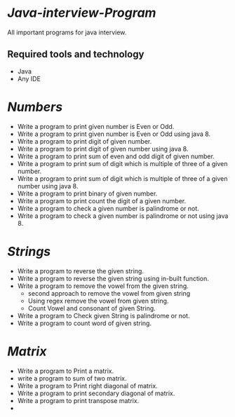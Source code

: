 # _Java-interview-Program_
All important programs for java interview.
## Required tools and technology
* Java
* Any IDE
# _Numbers_
* Write a program to print given number is Even or Odd.
* Write a program to print given number is Even or Odd using java 8.
* Write a program to print digit of given number.
* Write a program to print digit of given number using java 8.
* Write a program to print sum of even and odd digit of given number.
* Write a program to print sum of digit which is multiple of three of a given number.
* Write a program to print sum of digit which is multiple of three of a given number using java 8.
* Write a program to print binary of given number.
* Write a program to print count the digit of a given number.
* Write a program to check a given number is palindrome or not.
* Write a program to check a given number is palindrome or not using java 8.
# _Strings_
* Write a program to reverse the given string.
* Write a program to reverse the given string using in-built function.
* Write a program to remove the vowel from the given string.
  * second approach to remove the vowel from given string
  * Using regex remove the vowel from given string.
  * Count Vowel and consonant of given String.
* Write a program to Check given String is palindrome or not.
* Write a program to count word of given string.
# _Matrix_
* Write a program to Print a matrix.
* write a program to sum of two matrix.
* Write a program to Print right diagonal of matrix.
* Write a program to print secondary diagonal of matrix.
* Write a program to print transpose matrix.
* 